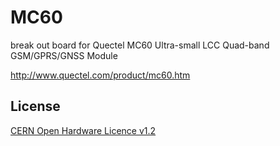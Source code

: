 # MC60
break out board for Quectel MC60 Ultra-small LCC Quad-band GSM/GPRS/GNSS Module

http://www.quectel.com/product/mc60.htm

License
-------
[CERN Open Hardware Licence v1.2 ]

[CERN Open Hardware Licence v1.2 ]:http://www.ohwr.org/attachments/2388/cern_ohl_v_1_2.txt
